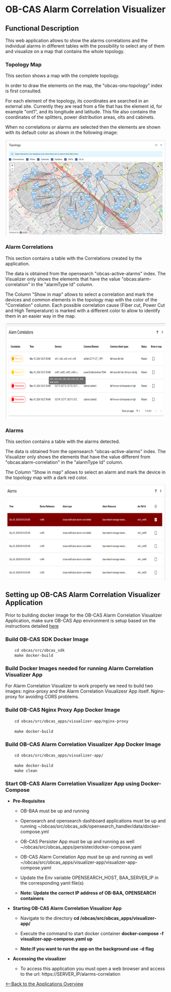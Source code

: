 # OB-CAS Alarm Correlation Visualizer 

## Functional Description

This web application allows to show the alarms correlations and the individual alarms in different tables with the possibility to select any of them and visualize on a map that contains the whole topology.


### Topology Map
This section shows a map with the complete topology.

In order to draw the elements on the map, the "obcas-onu-topology" index is first consulted.

For each element of the topology, its coordinates are searched in an external site. Currently they are read from a file that has the element id, for example "ont1", and its longitude and latitude. This file also contains the coordinates of the splitters, power distribution areas, olts and cabinets.

When no correlations or alarms are selected then the elements are shown with its default color as shown in the following image:


<p align="center">
 <img width="600px" height="300px" src="image-2024-10-7_9-22-52_Alarm_Corr_Visualizer.png">
</p>



### Alarm Correlations
This section contains a table with the Correlations created by the application.

The data is obtained from the opensearch "obcas-active-alarms" index. The Visualizer only shows the elements that have the value "obcas:alarm-correlation" in the "alarmType Id" column.

The Column "Show in map" allows to select a correlation and mark the devices and common elements in the topology map with the color of the "Correlation" column. Each possible correlation cause (Fiber cut, Power Cut and High Temperature) is marked with a different color to allow to identify them in an easier way in the map.


<p align="center">
 <img width="600px" height="300px" src="image-2024-10-7_9-22-52_Alarm_Corr_Visualizer_2.png">
</p>

### Alarms
This section contains a table with the alarms detected.

The data is obtained from the opensearch "obcas-active-alarms" index. The Visualizer only shows the elements that have the value different from "obcas:alarm-correlation" in the "alarmType Id" column.

The Column "Show in map" allows to select an alarm and mark the device in the topology map with 
a dark red color. 
<p align="center">
 <img width="600px" height="300px" src="image-2024-10-7_9-22-52_Alarm_Corr_Visualizer_3.png">
</p>


## Setting up OB-CAS Alarm Correlation Visualizer Application
Prior to building docker image for the OB-CAS Alarm Correlation Visualizer Application, make sure OB-CAS App environment is setup based on the instructions detailed [here](../obcas_app_environment.md)


### Build OB-CAS SDK Docker Image
~~~
	cd obcas/src/obcas_sdk
	make docker-build
~~~

### Build Docker Images needed for running Alarm Correlation Visualizer App

For Alarm Correlation Visualizer to work properly we need to build two images: nginx-proxy and the Alarm Correlation Visualizesr App itself. Nginx-proxy
for avoiding CORS problems.



### Build OB-CAS Nginx Proxy App Docker Image

~~~  
    cd obcas/src/obcas_apps/visualizer-app/nginx-proxy
	
	make docker-build
~~~

### Build OB-CAS Alarm Correlation Visualizer App Docker Image 

~~~  
    cd obcas/src/obcas_apps/visualizer-app/
	
	make docker-build
	make clean
~~~

### Start OB-CAS Alarm Correlation Visualizer App using Docker-Compose
- **Pre-Requisites**


   * OB-BAA must be up and running

   * Opensearch and opensearch dashboard applications must be up and running ~/obcas/src/obcas_sdk/opensearch_handler/data/docker-compose.yml

   * OB-CAS Persister App must be up and running as well  ~/obcas/src/obcas_apps/persister/docker-compose.yaml

   * OB-CAS Alarm Correlation App must be up and running as well  ~/obcas/src/obcas_apps/visualizer-app/visualizer-app-compose.yaml

   * Update the Env variable OPENSEARCH_HOST, BAA_SERVER_IP in the corresponding yaml file(s)

   * **Note: Update the correct IP address of OB-BAA, OPENSEARCH containers**


- **Starting OB-CAS Alarm Correlation Visualizer App**

    * Navigate to the directory **cd /obcas/src/obcas_apps/visualizer-app/**

    * Execute the command to start docker container **docker-compose -f visualizer-app-compose.yaml up**

    * **Note:If you want to run the app on the background use -d flag**


- **Accessing the visualizer**

    * To access this application you must open a web browser and access to the url: https://SERVER_IP/alarms-correlation



[<--Back to the Applications Overview](../index.md)
